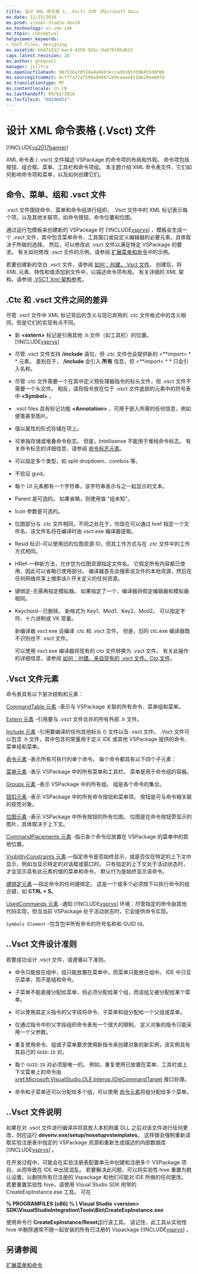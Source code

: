 ```yaml
---
title: 设计 XML 命令表 (。.Vsct) 文件 |Microsoft Docs
ms.date: 11/15/2016
ms.prod: visual-studio-dev14
ms.technology: vs-ide-sdk
ms.topic: conceptual
helpviewer_keywords:
- VSCT files, designing
ms.assetid: bb87a322-bac4-4258-92bc-9a876f05d653
caps.latest.revision: 28
ms.author: gregvanl
manager: jillfra
ms.openlocfilehash: 987536af051de4a66b3eccadb105fd98455ddf06
ms.sourcegitcommit: 6cfffa72af599a9d667249caaaa411bb28ea69fd
ms.translationtype: MT
ms.contentlocale: zh-CN
ms.lasthandoff: 09/02/2020
ms.locfileid: "68196851"
---
```

# <a name="designing-xml-command-table-vsct-files"></a>设计 XML 命令表格 (.Vsct) 文件
[!INCLUDE[vs2017banner](../../includes/vs2017banner.md)]

XML 命令表 ( .vsct) 文件描述 VSPackage 的命令项的布局和外观。 命令项包括按钮、组合框、菜单、工具栏和命令项组。 本主题介绍 XML 命令表文件、它们如何影响命令项和菜单，以及如何创建它们。  
  
## <a name="commands-menus-groups-and-the-vsct-file"></a>命令、菜单、组和 .vsct 文件  
 .vsct 文件围绕命令、菜单和命令组进行组织。 .Vsct 文件中的 XML 标记表示每个项，以及其他关联项，如命令按钮、命令位置和位图。  
  
 通过运行包模板来创建新的 VSPackage 时 [!INCLUDE[vsprvs](../../includes/vsprvs-md.md)] ，模板会生成一个 .vsct 文件，其中包含菜单命令、工具窗口或自定义编辑器的必要元素，具体取决于所做的选择。 然后，可以修改此 .vsct 文件以满足特定 VSPackage 的要求。 有关如何修改 .vsct 文件的示例，请参阅 [扩展菜单和命令](../../extensibility/extending-menus-and-commands.md)中的示例。  
  
 若要创建新的空白 .vsct 文件，请参阅 [如何：创建。.Vsct 文件](../../extensibility/internals/how-to-create-a-dot-vsct-file.md)。 创建后，将 XML 元素、特性和值添加到文件中，以描述命令项布局。 有关详细的 XML 架构，请参阅 [.VSCT Xml 架构参考](../../extensibility/vsct-xml-schema-reference.md)。  
  
## <a name="differences-between-ctc-and-vsct-files"></a>.Ctc 和 .vsct 文件之间的差异  
 尽管 .vsct 文件中 XML 标记背后的含义与现已弃用的 .ctc 文件格式中的含义相同，但是它们的实现有点不同。  
  
- 新 **\<extern>** 标记是引用其他 .h 文件（如工具栏）的位置。 [!INCLUDE[vsprvs](../../includes/vsprvs-md.md)]  
  
- 尽管 .vsct 文件支持 **/include** 语句，但 .ctc 文件也会提供新的 \<**import> * * 元素。 差别在于， **/include** 会引入 **所有** 信息，但 \<**import> * * 只会引入名称。  
  
- 尽管 .ctc 文件需要一个在其中定义预处理器指令的标头文件，但 .vsct 文件不需要一个头文件。 相反，请将指令放在位于 .vsct 文件底部的元素中的符号表中 **\<Symbol>** 。  
  
- .vsct files 具有标记功能 **\<Annotation>** ，可用于嵌入所需的任何信息，例如便笺甚至图片。  
  
- 值以属性的形式存储在项上。  
  
- 可单独存储或堆叠命令标志。  但是，Intellisense 不能用于堆栈命令标志。 有关命令标志的详细信息，请参阅 [命令标志元素](../../extensibility/command-flag-element.md)。  
  
- 可以指定多个类型，如 split dropdown、combos 等。  
  
- 不验证 guid。  
  
- 每个 UI 元素都有一个字符串，该字符串表示与之一起显示的文本。  
  
- Parent 是可选的。 如果省略，则使用值 "组未知"。  
  
- Icon 参数是可选的。  
  
- 位图部分与 .ctc 文件相同，不同之处在于，你现在可以通过 href 指定一个文件名，该文件名将在编译时由 vsct.exe 编译器提取。  
  
- Resid 标识-可以使用旧的位图资源 ID，但其工作方式与在 .ctc 文件中的工作方式相同。  
  
- HRef-一种新方法，允许您为位图资源指定文件名。 它假定所有内容都已使用，因此可以省略已使用部分。 编译器首先会搜索该文件的本地资源，然后在任何网络共享上搜索该/I 开关定义的任何资源。  
  
- 键绑定-无需再指定模拟器。 如果指定了一个，编译器将假定编辑器和模拟器相同。  
  
- Keychord--已删除。 新格式为 Key1、Mod1、Key2、Mod2。  可以指定字符、十六进制或 VK 常量。  
  
  新编译器 vsct.exe 会编译 .ctc 和 .vsct 文件。 但是，旧的 ctc.exe 编译器既不识别也不 .vsct 文件。  
  
  可以使用 vsct.exe 编译器将现有的 cto 文件转换为 .vsct 文件。 有关此操作的详细信息，请参阅 [如何：创建。来自现有的 .vsct 文件。Cto 文件](../../misc/how-to-create-a-dot-vsct-file-from-an-existing-dot-cto-file.md)。  
  
## <a name="the-vsct-file-elements"></a>.Vsct 文件元素  
 命令表具有以下层次结构和元素：  
  
 [CommandTable 元素](../../extensibility/commandtable-element.md) -表示与 VSPackage 关联的所有命令、菜单组和菜单。  
  
 [Extern 元素](../../extensibility/extern-element.md) -引用要与 .vsct 文件合并的所有外部 .h 文件。  
  
 [Include 元素](../../extensibility/include-element.md) -引用要编译的任何其他标头 () 文件以及 .vsct 文件。 .Vsct 文件可以包含 .h 文件，其中包含的常量用于定义 IDE 或其他 VSPackage 提供的命令、菜单组和菜单。  
  
 [命令元素](../../extensibility/commands-element.md) -表示所有可执行的单个命令。 每个命令都具有以下四个子元素：  
  
 [菜单元素](../../extensibility/menus-element.md) -表示 VSPackage 中的所有菜单和工具栏。 菜单是用于命令组的容器。  
  
 [Groups 元素](../../extensibility/groups-element.md) -表示 VSPackage 中的所有组。 组是各个命令的集合。  
  
 [钮扣元素](../../extensibility/buttons-element.md) -表示 VSPackage 中的所有命令按钮和菜单项。 按钮是可与命令相关联的视觉对象。  
  
 [位图元素](../../extensibility/bitmaps-element.md) -表示 VSPackage 中所有按钮的所有位图。 位图是在命令按钮旁显示的图片，具体取决于上下文。  
  
 [CommandPlacements 元素](../../extensibility/commandplacements-element.md) -指示各个命令应放置在 VSPackage 的菜单中的其他位置。  
  
 [VisibilityConstraints 元素](../../extensibility/visibilityconstraints-element.md) —指定命令是否始终显示，或是否仅在特定的上下文中显示，例如当显示特定的对话框或窗口时。 只有指定的上下文处于活动状态时，才会显示具有此元素的值的菜单和命令。 默认行为是始终显示该命令。  
  
 [键绑定元素](../../extensibility/keybindings-element.md) —指定命令的任何键绑定。 这是一个或多个必须按下以执行命令的组合键，如 **CTRL + S**。  
  
 [UsedCommands 元素](../../extensibility/usedcommands-element.md) -通知 [!INCLUDE[vsprvs](../../includes/vsprvs-md.md)] 环境：尽管指定的命令由其他代码实现，但当当前 VSPackage 处于活动状态时，它会提供命令实现。  
  
 `Symbols Element` -包含包中所有命令的符号名称和 GUID Id。  
  
## <a name="vsct-file-design-guidelines"></a>..Vsct 文件设计准则  
 若要成功设计 .vsct 文件，请遵循以下准则。  
  
- 命令只能放在组中，组只能放置在菜单中，而菜单只能放在组中。 IDE 中只显示菜单，而不是组和命令。  
  
- 子菜单不能直接分配给菜单，但必须分配给某个组，而该组又被分配给某个菜单。  
  
- 可以使用其定义指令的父字段将命令、子菜单和组分配给一个父组或菜单。  
  
- 仅通过指令中的父字段组织命令表有一个很大的限制。 定义对象的指令只能采用一个父参数。  
  
- 重复使用命令、组或子菜单要求使用新指令来创建对象的新实例，该实例具有其自己的 `GUID:ID` 对。  
  
- 每个 `GUID:ID` 对必须是唯一的。 例如，重复使用已放置在菜单、工具栏或上下文菜单上的命令由 <xref:Microsoft.VisualStudio.OLE.Interop.IOleCommandTarget> 接口处理。  
  
- 命令和子菜单还可以分配给多个组，可以使用 [命令元素](../../extensibility/commands-element.md)将组分配给多个菜单。  
  
## <a name="vsct-file-notes"></a>..Vsct 文件说明  
 如果在对 .vsct 文件进行编译并将其放入本机附属 DLL 之后对该文件进行任何更改，则应运行 **devenv.exe/setup/nosetupvstemplates**。 这样做会强制重新读取实验注册表中指定的 VSPackage 资源和重新生成描述的内部数据库 [!INCLUDE[vsprvs](../../includes/vsprvs-md.md)] 。  
  
 在开发过程中，可能会在实验注册表配置单元中创建和注册多个 VSPackage 项目，从而导致在 IDE 中出现混乱。 若要解决此问题，可以将实验性 hive 重置为默认设置，以删除所有已注册的 Vspackage 和他们可能对 IDE 所做的任何更改。 若要重置实验性 hive，请使用 Visual Studio SDK 附带的 CreateExpInstance.exe 工具。 可在  
  
 **% PROGRAMFILES (x86) % \ Visual Studio \<version> SDK\VisualStudioIntegration\Tools\Bin\CreateExpInstance.exe**  
  
 使用命令行 **CreateExpInstance/Reset**运行该工具。 请记住，此工具从实验性 hive 中删除通常不随一起安装的所有已注册的 Vspackage [!INCLUDE[vsprvs](../../includes/vsprvs-md.md)] 。  
  
## <a name="see-also"></a>另请参阅  
 [扩展菜单和命令](../../extensibility/extending-menus-and-commands.md)
